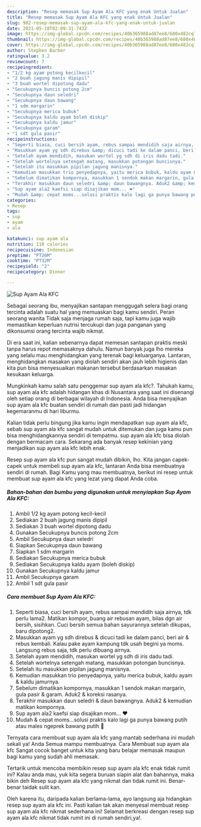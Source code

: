 ```yaml
---
description: "Resep memasak Sup Ayam Ala KFC yang enak Untuk Jualan"
title: "Resep memasak Sup Ayam Ala KFC yang enak Untuk Jualan"
slug: 902-resep-memasak-sup-ayam-ala-kfc-yang-enak-untuk-jualan
date: 2021-05-18T02:09:31.743Z
image: https://img-global.cpcdn.com/recipes/40b365988ad87ee8/680x482cq70/sup-ayam-ala-kfc-foto-resep-utama.jpg
thumbnail: https://img-global.cpcdn.com/recipes/40b365988ad87ee8/680x482cq70/sup-ayam-ala-kfc-foto-resep-utama.jpg
cover: https://img-global.cpcdn.com/recipes/40b365988ad87ee8/680x482cq70/sup-ayam-ala-kfc-foto-resep-utama.jpg
author: Stephen Barber
ratingvalue: 3.2
reviewcount: 7
recipeingredient:
- "1/2 kg ayam potong kecilkecil"
- "2 buah jagung manis dipipil"
- "3 buah wortel dipotong dadu"
- "Secukupnya buncis potong 2cm"
- "Secukupnya daun seledri"
- "Secukupnya daun bawang"
- "1 sdm margarin"
- "Secukupnya merica bubuk"
- "Secukupnya kaldu ayam boleh diskip"
- "Secukupnya kaldu jamur"
- "Secukupnya garam"
- "1 sdt gula pasir"
recipeinstructions:
- "Seperti biasa, cuci bersih ayam, rebus sampai mendidih saja airnya, tdk perlu lama2. Matikan kompor, buang air rebusan ayam, bilas dgn air bersih, sisihkan. Cuci bersih semua bahan sayurannya setelah dikupas, baru dipotong2."
- "Masukkan ayam yg sdh direbus &amp; dicuci tadi ke dalam panci, beri air &amp; rebus kembali. Kalau pake ayam kampung tdk usah begini ya moms. Langsung rebus saja, tdk perlu dibuang airnya."
- "Setelah ayam mendidih, masukan wortel yg sdh di iris dadu tadi."
- "Setelah wortelnya setengah matang, masukkan potongan buncisnya."
- "Setelah itu masukkan pipilan jagung manisnya."
- "Kemudian masukkan trio penyedapnya, yaitu merica bubuk, kaldu ayam &amp; kaldu jamurnya."
- "Sebelum dimatikan kompornya, masukkan 1 sendok makan margarin, gula pasir &amp; garam. Aduk2 &amp; koreksi rasanya."
- "Terakhir masukkan daun seledri &amp; daun bawangnya. Aduk2 &amp; kemudian matikan kompornya."
- "Sup ayam ala2 kaefsi siap disajikan mom... ❤️"
- "Mudah &amp; cepat moms...solusi praktis kalo lagi ga punya bawang putih atau males ngeprek bawang putih 🤭"
categories:
- Resep
tags:
- sup
- ayam
- ala

katakunci: sup ayam ala 
nutrition: 110 calories
recipecuisine: Indonesian
preptime: "PT26M"
cooktime: "PT32M"
recipeyield: "2"
recipecategory: Dinner

---
```



![Sup Ayam Ala KFC](https://img-global.cpcdn.com/recipes/40b365988ad87ee8/680x482cq70/sup-ayam-ala-kfc-foto-resep-utama.jpg)

Sebagai seorang ibu, menyajikan santapan menggugah selera bagi orang tercinta adalah suatu hal yang memuaskan bagi kamu sendiri. Peran seorang  wanita Tidak saja menjaga rumah saja, tapi kamu juga wajib memastikan keperluan nutrisi tercukupi dan juga panganan yang dikonsumsi orang tercinta wajib nikmat.

Di era  saat ini, kalian sebenarnya dapat memesan santapan praktis meski tanpa harus repot memasaknya dahulu. Namun banyak juga lho mereka yang selalu mau menghidangkan yang terenak bagi keluarganya. Lantaran, menghidangkan masakan yang diolah sendiri akan jauh lebih higienis dan kita pun bisa menyesuaikan makanan tersebut berdasarkan masakan kesukaan keluarga. 



Mungkinkah kamu salah satu penggemar sup ayam ala kfc?. Tahukah kamu, sup ayam ala kfc adalah hidangan khas di Nusantara yang saat ini disenangi oleh setiap orang di berbagai wilayah di Indonesia. Anda bisa menyajikan sup ayam ala kfc buatan sendiri di rumah dan pasti jadi hidangan kegemaranmu di hari liburmu.

Kalian tidak perlu bingung jika kamu ingin mendapatkan sup ayam ala kfc, sebab sup ayam ala kfc sangat mudah untuk ditemukan dan juga kamu pun bisa menghidangkannya sendiri di tempatmu. sup ayam ala kfc bisa diolah dengan bermacam cara. Sekarang ada banyak resep kekinian yang menjadikan sup ayam ala kfc lebih enak.

Resep sup ayam ala kfc pun sangat mudah dibikin, lho. Kita jangan capek-capek untuk membeli sup ayam ala kfc, lantaran Anda bisa membuatnya sendiri di rumah. Bagi Kamu yang mau membuatnya, berikut ini resep untuk membuat sup ayam ala kfc yang lezat yang dapat Anda coba.

<!--inarticleads1-->

##### Bahan-bahan dan bumbu yang digunakan untuk menyiapkan Sup Ayam Ala KFC:

1. Ambil 1/2 kg ayam potong kecil-kecil
1. Sediakan 2 buah jagung manis dipipil
1. Sediakan 3 buah wortel dipotong dadu
1. Gunakan Secukupnya buncis potong 2cm
1. Ambil Secukupnya daun seledri
1. Siapkan Secukupnya daun bawang
1. Siapkan 1 sdm margarin
1. Sediakan Secukupnya merica bubuk
1. Sediakan Secukupnya kaldu ayam (boleh diskip)
1. Gunakan Secukupnya kaldu jamur
1. Ambil Secukupnya garam
1. Ambil 1 sdt gula pasir




<!--inarticleads2-->

##### Cara membuat Sup Ayam Ala KFC:

1. Seperti biasa, cuci bersih ayam, rebus sampai mendidih saja airnya, tdk perlu lama2. Matikan kompor, buang air rebusan ayam, bilas dgn air bersih, sisihkan. Cuci bersih semua bahan sayurannya setelah dikupas, baru dipotong2.
1. Masukkan ayam yg sdh direbus &amp; dicuci tadi ke dalam panci, beri air &amp; rebus kembali. Kalau pake ayam kampung tdk usah begini ya moms. Langsung rebus saja, tdk perlu dibuang airnya.
1. Setelah ayam mendidih, masukan wortel yg sdh di iris dadu tadi.
1. Setelah wortelnya setengah matang, masukkan potongan buncisnya.
1. Setelah itu masukkan pipilan jagung manisnya.
1. Kemudian masukkan trio penyedapnya, yaitu merica bubuk, kaldu ayam &amp; kaldu jamurnya.
1. Sebelum dimatikan kompornya, masukkan 1 sendok makan margarin, gula pasir &amp; garam. Aduk2 &amp; koreksi rasanya.
1. Terakhir masukkan daun seledri &amp; daun bawangnya. Aduk2 &amp; kemudian matikan kompornya.
1. Sup ayam ala2 kaefsi siap disajikan mom... ❤️
1. Mudah &amp; cepat moms...solusi praktis kalo lagi ga punya bawang putih atau males ngeprek bawang putih 🤭




Ternyata cara membuat sup ayam ala kfc yang mantab sederhana ini mudah sekali ya! Anda Semua mampu membuatnya. Cara Membuat sup ayam ala kfc Sangat cocok banget untuk kita yang baru belajar memasak maupun bagi kamu yang sudah ahli memasak.

Tertarik untuk mencoba membikin resep sup ayam ala kfc enak tidak rumit ini? Kalau anda mau, yuk kita segera buruan siapin alat dan bahannya, maka bikin deh Resep sup ayam ala kfc yang nikmat dan tidak rumit ini. Benar-benar taidak sulit kan. 

Oleh karena itu, daripada kalian berlama-lama, ayo langsung aja hidangkan resep sup ayam ala kfc ini. Pasti kalian tak akan menyesal membuat resep sup ayam ala kfc nikmat sederhana ini! Selamat berkreasi dengan resep sup ayam ala kfc nikmat tidak rumit ini di rumah sendiri,ya!.


